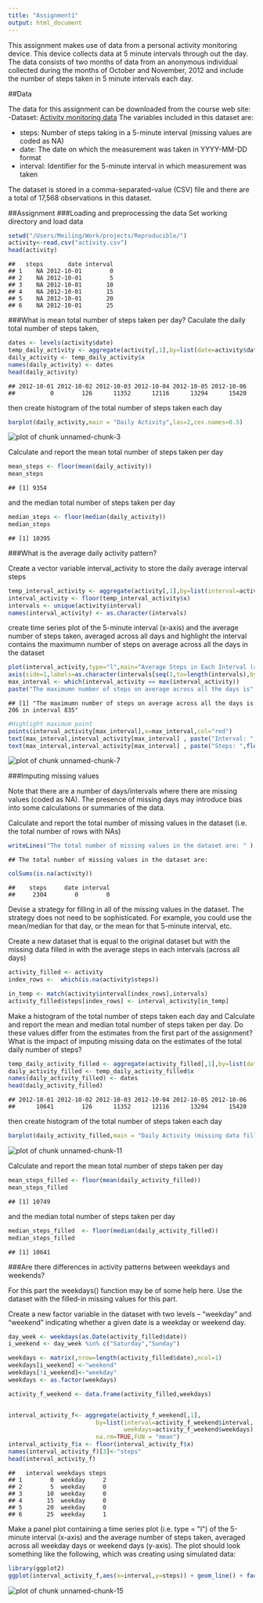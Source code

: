 ```yaml
---
title: "Assignment1"
output: html_document
---
```


This assignment makes use of data from a personal activity monitoring device. This device collects data at 5 minute intervals through out the day. The data consists of two months of data from an anonymous individual collected during the months of October and November, 2012 and include the number of steps taken in 5 minute intervals each day.

##Data

The data for this assignment can be downloaded from the course web site:
-Dataset: [Activity monitoring data](https://d396qusza40orc.cloudfront.net/repdata%2Fdata%2Factivity.zip)
The variables included in this dataset are:

- steps: Number of steps taking in a 5-minute interval (missing values are coded as NA)
- date: The date on which the measurement was taken in YYYY-MM-DD format
- interval: Identifier for the 5-minute interval in which measurement was taken

The dataset is stored in a comma-separated-value (CSV) file and there are a total of 17,568 observations in this dataset.

##Assignment
###Loading and preprocessing the data
Set working directory and load data

```r
setwd("/Users/Meiling/Work/projects/Reproducible/")
activity<-read.csv("activity.csv")
head(activity)
```

```
##   steps       date interval
## 1    NA 2012-10-01        0
## 2    NA 2012-10-01        5
## 3    NA 2012-10-01       10
## 4    NA 2012-10-01       15
## 5    NA 2012-10-01       20
## 6    NA 2012-10-01       25
```

###What is mean total number of steps taken per day?
Caculate the daily total number of steps taken, 

```r
dates <- levels(activity$date)
temp_daily_activity <- aggregate(activity[,1],by=list(date=activity$date),na.rm=TRUE,FUN = "sum")
daily_activity <- temp_daily_activity$x
names(daily_activity) <- dates
head(daily_activity)
```

```
## 2012-10-01 2012-10-02 2012-10-03 2012-10-04 2012-10-05 2012-10-06 
##          0        126      11352      12116      13294      15420
```
then create histogram of the total number of steps taken each day

```r
barplot(daily_activity,main = "Daily Activity",las=2,cex.names=0.5)
```

![plot of chunk unnamed-chunk-3](./figures/unnamed-chunk-3-1.png) 

Calculate and report the mean total number of steps taken per day

```r
mean_steps <- floor(mean(daily_activity))
mean_steps
```

```
## [1] 9354
```
and the median total number of steps taken per day

```r
median_steps <- floor(median(daily_activity))
median_steps
```

```
## [1] 10395
```
###What is the average daily activity pattern?

Create a vector variable interval_activity to store the daily average interval steps 

```r
temp_interval_activity <- aggregate(activity[,1],by=list(interval=activity$interval),na.rm=TRUE,FUN = "mean")
interval_activity <- floor(temp_interval_activity$x)
intervals <- unique(activity$interval)
names(interval_activity) <- as.character(intervals)
```
create time series plot of the 5-minute interval (x-axis) and the average number of steps taken, averaged across all days and highlight the interval contains the maximumn number of steps on average across all the days in the dataset

```r
plot(interval_activity,type="l",main="Average Steps in Each Interval (across all days)",xlab="interval",ylab="Steps",xaxt='n')
axis(side=1,labels=as.character(intervals[seq(1,to=length(intervals),by=5)]),at=seq(1,to=length(intervals),by=5),cex.axis=0.8)
max_interval <- which(interval_activity == max(interval_activity))
paste("The maximumn number of steps on average across all the days is", floor(interval_activity[max_interval]), "in interval",names(max_interval))
```

```
## [1] "The maximumn number of steps on average across all the days is 206 in interval 835"
```

```r
#Highlight maximum point
points(interval_activity[max_interval],x=max_interval,col="red")
text(max_interval,interval_activity[max_interval] , paste("Interval: ",names(max_interval) ),  adj=c(-0.1,2))
text(max_interval,interval_activity[max_interval] , paste("Steps: ",floor(interval_activity[max_interval]) ),  adj=c(-0.1,0.5))
```

![plot of chunk unnamed-chunk-7](./figures/unnamed-chunk-7-1.png) 

###Imputing missing values

Note that there are a number of days/intervals where there are missing values (coded as NA). The presence of missing days may introduce bias into some calculations or summaries of the data.

Calculate and report the total number of missing values in the dataset (i.e. the total number of rows with NAs)


```r
writeLines("The total number of missing values in the dataset are: " )
```

```
## The total number of missing values in the dataset are:
```

```r
colSums(is.na(activity))
```

```
##    steps     date interval 
##     2304        0        0
```

Devise a strategy for filling in all of the missing values in the dataset. The strategy does not need to be sophisticated. For example, you could use the mean/median for that day, or the mean for that 5-minute interval, etc.

Create a new dataset that is equal to the original dataset but with the missing data filled in with the average steps in each intervals (across all days)

```r
activity_filled <- activity
index_rows <-  which(is.na(activity$steps))

in_temp <- match(activity$interval[index_rows],intervals)
activity_filled$steps[index_rows] <- interval_activity[in_temp]
```

Make a histogram of the total number of steps taken each day and Calculate and report the mean and median total number of steps taken per day. Do these values differ from the estimates from the first part of the assignment? What is the impact of imputing missing data on the estimates of the total daily number of steps?


```r
temp_daily_activity_filled <- aggregate(activity_filled[,1],by=list(date=activity_filled$date),na.rm=TRUE,FUN = "sum")
daily_activity_filled <- temp_daily_activity_filled$x
names(daily_activity_filled) <- dates
head(daily_activity_filled)
```

```
## 2012-10-01 2012-10-02 2012-10-03 2012-10-04 2012-10-05 2012-10-06 
##      10641        126      11352      12116      13294      15420
```
then create histogram of the total number of steps taken each day

```r
barplot(daily_activity_filled,main = "Daily Activity (missing data filled)",las=2,cex.names=0.5)
```

![plot of chunk unnamed-chunk-11](./figures/unnamed-chunk-11-1.png) 

Calculate and report the mean total number of steps taken per day

```r
mean_steps_filled <- floor(mean(daily_activity_filled))
mean_steps_filled 
```

```
## [1] 10749
```
and the median total number of steps taken per day

```r
median_steps_filled  <- floor(median(daily_activity_filled))
median_steps_filled 
```

```
## [1] 10641
```
###Are there differences in activity patterns between weekdays and weekends?

For this part the weekdays() function may be of some help here. Use the dataset with the filled-in missing values for this part.

Create a new factor variable in the dataset with two levels – “weekday” and “weekend” indicating whether a given date is a weekday or weekend day.

```r
day_week <- weekdays(as.Date(activity_filled$date))
i_weekend <- day_week %in% c("Saturday","Sunday")

weekdays <- matrix(,nrow=length(activity_filled$date),ncol=1)
weekdays[i_weekend] <-"weekend"
weekdays[!i_weekend]<-"weekday"
weekdays <- as.factor(weekdays)

activity_f_weekend <- data.frame(activity_filled,weekdays)


interval_activity_f<- aggregate(activity_f_weekend[,1],
                         by=list(interval=activity_f_weekend$interval,
                                 weekdays=activity_f_weekend$weekdays),
                         na.rm=TRUE,FUN = "mean")
interval_activity_f$x <- floor(interval_activity_f$x)
names(interval_activity_f)[3]<-"steps"
head(interval_activity_f)
```

```
##   interval weekdays steps
## 1        0  weekday     2
## 2        5  weekday     0
## 3       10  weekday     0
## 4       15  weekday     0
## 5       20  weekday     0
## 6       25  weekday     1
```

Make a panel plot containing a time series plot (i.e. type = "l") of the 5-minute interval (x-axis) and the average number of steps taken, averaged across all weekday days or weekend days (y-axis). The plot should look something like the following, which was creating using simulated data:

```r
library(ggplot2)
ggplot(interval_activity_f,aes(x=interval,y=steps)) + geom_line() + facet_grid (weekdays~.) + theme_bw()
```

![plot of chunk unnamed-chunk-15](./figures/unnamed-chunk-15-1.png) 

